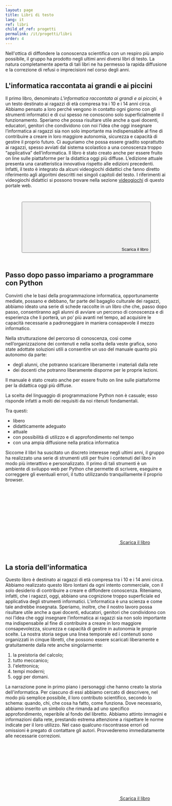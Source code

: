 ```yaml
---
layout: page
title: Libri di testo
lang: it
ref: libri 
child_of_ref: progetti
permalink: /it/progetti/libri
order: 4
---
```


Nell'ottica di diffondere la conoscenza scientifica con un respiro più ampio
possibile, il gruppo ha prodotto negli ultimi anni diversi libri di testo. 
La natura completamente aperta di tali libri ne ha permesso la rapida
diffusione e la correzione di refusi o imprecisioni nel corso degli anni. 

## L'informatica raccontata ai grandi e ai piccini
Il primo libro, denominato *L'informatica raccontata ai grandi e ai piccini*, è
un testo destinato ai ragazzi di età compresa tra i 10 e i 14 anni circa.
Abbiamo pensato a loro perché vengono in contatto ogni giorno con gli strumenti
informatici e di cui spesso ne conoscono solo superficialmente il
funzionamento. Speriamo che possa risultare utile anche a quei docenti,
educatori, genitori che condividono con noi l’idea che oggi insegnare
l’informatica ai ragazzi sia non solo importante ma indispensabile al fine di
contribuire a creare in loro maggiore autonomia, sicurezza e capacità di
gestire il proprio futuro. Ci auguriamo che possa essere gradito soprattutto
ai ragazzi, spesso avviati dal sistema scolastico a una conoscenza troppo
“applicativa” dell’informatica. Il libro è stato creato anche per essere
fruito on line sulle piattaforme per la didattica oggi più diffuse.  L’edizione
attuale presenta una caratteristica innovativa rispetto alle edizioni
precedenti. Infatti, il testo è integrato da alcuni videogiochi didattici che
fanno diretto riferimento agli algoritmi descritti nei singoli capitoli del
testo. I riferimenti ai videogiochi didattici si possono trovare nella sezione
[videogiochi](videogiochi) di questo portale web.

<div style="text-align: center; padding: 2em;">
<button class="btn btn-success btn-lg btn-icon"  href="../../assets/repo/informaticagrandipiccini.pdf">
<span class="rounded-icon">
<svg class="icon icon-success">
<use xlink:href="../../assets/bootstrap-italia/dist/svg/sprite.svg#it-download"></use>
</svg>
</span>
<span>Scarica il libro</span>
</button>
</div>

## Passo dopo passo impariamo a programmare con Python
Convinti che le  basi della programmazione informatica, opportunamente mediate,
possano e debbano, far parte del bagaglio culturale dei ragazzi, abbiamo ideato
una serie di schede raccolte in un libro che che, passo dopo passo,
consentiranno agli alunni di avviare
un percorso di conoscenza e di esperienza che li porterà, un po’ più avanti nel
tempo, ad acquisire le capacità necessarie a padroneggiare in maniera
consapevole il mezzo informatico. 

Nella strutturazione del percorso di
conoscenza, così come nell’organizzazione dei contenuti e nella scelta della
veste grafica, sono state adottate soluzioni utili a consentire un uso del
manuale quanto più autonomo da parte: 

- degli alunni, che potranno scaricare liberamente i materiali dalla rete 
- dei docenti che potranno liberamente disporne per le proprie lezioni.

Il manuale è stato creato anche per essere
fruito on line sulle piattaforme per la didattica oggi più diffuse.   

La scelta del linguaggio di programmazione Python non è casuale; esso risponde
infatti a
molti dei requisiti da noi ritenuti fondamentali. 

Tra questi: 
* libero  
* didatticamente adeguato  
* attuale  
* con possibilità di utilizzo e di approfondimento nel tempo 
* con una ampia diffusione nella pratica informatica

Siccome il libri ha suscitato un discreto interesse negli ultimi anni, il
gruppo ha realizzato una serie di strumenti utili per fruire i contenuti del
libro in modo più interattivo e personalizzato.
Il primo di tali strumenti è un ambiente di sviluppo web per Python che
permette di scrivere, eseguire e correggere gli eventuali errori, il tutto
utilizzando tranquillamente il proprio browser. 

<div style="text-align: center; padding: 2em;">
<a class="btn btn-success btn-lg btn-icon" href="../../assets/repo/libro_python_3.pdf" >
<span class="rounded-icon">
<svg class="icon icon-success">
<use xlink:href="../../assets/bootstrap-italia/dist/svg/sprite.svg#it-download"></use>
</svg>
</span>
<span>Scarica il libro</span>
</a>
</div>

## La storia dell'informatica
Questo libro è destinato ai ragazzi di età compresa tra i 10 e i 14 anni circa.
Abbiamo realizzato questo libro lontani da ogni intento commerciale, con il
solo desiderio di contribuire a creare e diffondere conoscenza. Riteniamo,
infatti, che i ragazzi, oggi, abbiano una cognizione troppo superficiale ed
applicativa degli strumenti informatici.  L'informatica è una scienza e come
tale andrebbe insegnata.  Speriamo, inoltre, che il nostro lavoro possa
risultare utile anche a quei docenti, educatori, genitori che condividono con
noi l’idea che oggi insegnare l’informatica ai ragazzi sia non solo importante
ma indispensabile al fine di contribuire a creare in loro maggiore
consapevolezza, sicurezza e capacità di gestire in autonomia le proprie scelte.
La nostra storia segue una linea temporale ed i contenuti sono organizzati in
cinque libretti, che possono essere scaricati liberamente e gratuitamente dalla
rete anche singolarmente: 

1. la preistoria del calcolo;
2. tutto meccanico;
3. l'elettronica; 
4. tempi moderni;
5. oggi per domani.

La narrazione pone in primo piano i personaggi che hanno creato la storia
dell'informatica. Per ciascuno di
essi abbiamo cercato di descrivere, nel modo più semplice possibile, il loro
contributo scientifico, secondo lo schema: quando, chi, che cosa ha fatto, come
funziona.  Dove necessario, abbiamo inserito un simbolo che rimanda ad uno
specifico approfondimento, reperibile al fondo del libretto.  Abbiamo attinto
immagini e informazioni dalla rete, prestando estrema attenzione a rispettare
le norme indicate per il loro utilizzo. Nel caso qualcuno riscontrasse errori
od omissioni è pregato di contattare gli autori. Provvederemo immediatamente
alle necessarie correzioni.  

<div style="text-align: center; padding: 2em;">
<a class="btn btn-success btn-lg btn-icon" href="../../assets/repo/libro_storia_completo.pdf">
<span class="rounded-icon">
<svg class="icon icon-success">
<use xlink:href="../../assets/bootstrap-italia/dist/svg/sprite.svg#it-download"></use>
</svg>
</span>
<span>Scarica il libro</span>
</a>
</div>

